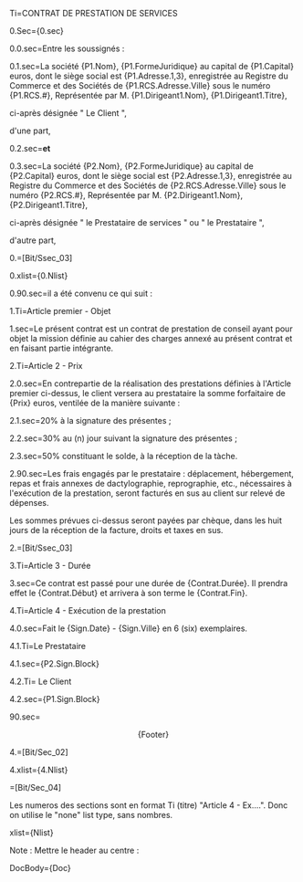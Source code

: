 Ti=CONTRAT DE PRESTATION DE SERVICES

0.Sec={0.sec}

0.0.sec=Entre les soussignés :

0.1.sec=La société {P1.Nom}, {P1.FormeJuridique} au capital de {P1.Capital} euros, dont le siège social est {P1.Adresse.1,3}, enregistrée au Registre du Commerce et des Sociétés de {P1.RCS.Adresse.Ville} sous le numéro {P1.RCS.#}, Représentée par M. {P1.Dirigeant1.Nom}, {P1.Dirigeant1.Titre},<p>ci-après désignée " Le Client ",<p> d'une part,

0.2.sec=<strong>et</strong>

0.3.sec=La société {P2.Nom}, {P2.FormeJuridique} au capital de {P2.Capital} euros, dont le siège social est {P2.Adresse.1,3}, enregistrée au Registre du Commerce et des Sociétés de {P2.RCS.Adresse.Ville} sous le numéro {P2.RCS.#}, Représentée par M. {P2.Dirigeant1.Nom}, {P2.Dirigeant1.Titre},<p>ci-après désignée " le Prestataire de services " ou " le Prestataire ",<p>d'autre part,

0.=[Bit/Ssec_03]

0.xlist={0.Nlist}

0.90.sec=il a été convenu ce qui suit :

1.Ti=Article premier - Objet

1.sec=Le présent contrat est un contrat de prestation de conseil ayant pour objet la mission définie au cahier des charges annexé au présent contrat et en faisant partie intégrante.

2.Ti=Article 2 - Prix

2.0.sec=En contrepartie de la réalisation des prestations définies à l'Article premier ci-dessus, le client versera au prestataire la somme forfaitaire de {Prix} euros, ventilée de la manière suivante :

2.1.sec=20% à la signature des présentes ;

2.2.sec=30% au (n) jour suivant la signature des présentes ;

2.3.sec=50% constituant le solde, à la réception de la tàche.

2.90.sec=Les frais engagés par le prestataire : déplacement, hébergement, repas et frais annexes de dactylographie, reprographie, etc., nécessaires à l'exécution de la prestation, seront facturés en sus au client sur relevé de dépenses.<p>Les sommes prévues ci-dessus seront payées par chèque, dans les huit jours de la réception de la facture, droits et taxes en sus.

2.=[Bit/Ssec_03]

3.Ti=Article 3 - Durée

3.sec=Ce contrat est passé pour une durée de {Contrat.Durée}. Il prendra effet le {Contrat.Début} et arrivera à son terme le {Contrat.Fin}.

4.Ti=Article 4 - Exécution de la prestation

4.0.sec=Fait le {Sign.Date} - {Sign.Ville} en 6 (six) exemplaires.

4.1.Ti=Le Prestataire

4.1.sec={P2.Sign.Block}
 
4.2.Ti= Le Client

4.2.sec={P1.Sign.Block}

90.sec=<center>{Footer}</center>

4.=[Bit/Sec_02]

4.xlist={4.Nlist}

=[Bit/Sec_04]

Les numeros des sections sont en format Ti (titre) "Article 4 - Ex....".  Donc on utilise le "none" list type, sans nombres.

xlist={Nlist}

Note : Mettre le header au centre :

DocBody={Doc} 
